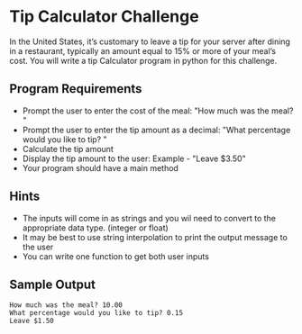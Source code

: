 # Tip Calculator Challenge

In the United States, it’s customary to leave a tip for your server after dining in a restaurant, typically an amount equal to 15% or more of your meal’s cost. You will write a tip Calculator program in python for this challenge.

## Program Requirements
- Prompt the user to enter the cost of the meal: "How much was the meal? "
- Prompt the user to enter the tip amount as a decimal: "What percentage would you like to tip? "
- Calculate the tip amount
- Display the tip amount to the user: Example - "Leave $3.50"
- Your program should have a main method

## Hints
- The inputs will come in as strings and you wil need to convert to the appropriate data type. (integer or float)
- It may be best to use string interpolation to print the output message to the user
- You can write one function to get both user inputs

## Sample Output

```
How much was the meal? 10.00
What percentage would you like to tip? 0.15
Leave $1.50
```
